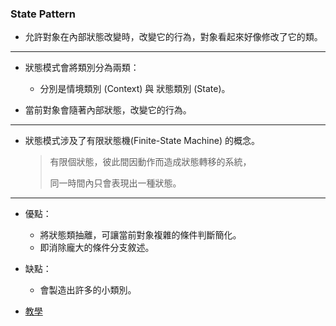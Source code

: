 ### State Pattern

- 允許對象在內部狀態改變時，改變它的行為，對象看起來好像修改了它的類。

---

- 狀態模式會將類別分為兩類：
    - 分別是情境類別 (Context) 與 狀態類別 (State)。

- 當前對象會隨著內部狀態，改變它的行為。

---

- 狀態模式涉及了有限狀態機(Finite-State Machine) 的概念。
    > 有限個狀態，彼此間因動作而造成狀態轉移的系統，
    >
    > 同一時間內只會表現出一種狀態。

---
- 優點：
    - 將狀態類抽離，可讓當前對象複雜的條件判斷簡化。
    - 即消除龐大的條件分支敘述。

- 缺點：
    - 會製造出許多的小類別。

- [教學](https://medium.com/@a4793706/design-patterns-python-%E4%BA%8C-%E7%8B%80%E6%85%8B%E6%A8%A1%E5%BC%8F-11341b33f047)
